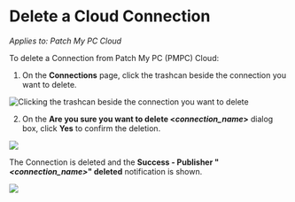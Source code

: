 # Delete a Cloud Connection

_Applies to: Patch My PC Cloud_

To delete a Connection from Patch My PC (PMPC) Cloud:

1. On the **Connections** page, click the trashcan beside the connection you want to delete.

![Clicking the trashcan beside the connection you want to delete](/_images/image-%282599%29.png-"Clicking-the-trashcan-beside-the-connection-you-want-to-delete" "Clicking the trashcan beside the connection you want to delete")

2. On the **Are you sure you want to delete <**_**connection\_name**_**>** dialog box, click **Yes** to confirm the deletion.

![](/_images/image-%281711%29.png-"" "")

The Connection is deleted and the **Success - Publisher "**_**\<connection\_name>**_**" deleted** notification is shown.

![](/_images/image-%2898%29.png-"" "")
